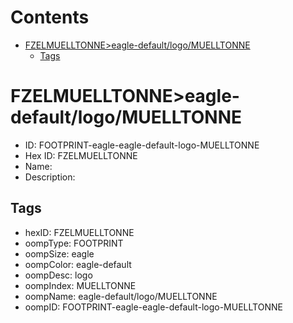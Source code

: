 



Contents
========

* [FZELMUELLTONNE>eagle-default/logo/MUELLTONNE](#fzelmuelltonneeagle-defaultlogomuelltonne)
	* [Tags](#tags)

# FZELMUELLTONNE>eagle-default/logo/MUELLTONNE

- ID: FOOTPRINT-eagle-eagle-default-logo-MUELLTONNE
- Hex ID: FZELMUELLTONNE
- Name: 
- Description: 

## Tags

- hexID: FZELMUELLTONNE
- oompType: FOOTPRINT
- oompSize: eagle
- oompColor: eagle-default
- oompDesc: logo
- oompIndex: MUELLTONNE
- oompName: eagle-default/logo/MUELLTONNE
- oompID: FOOTPRINT-eagle-eagle-default-logo-MUELLTONNE
